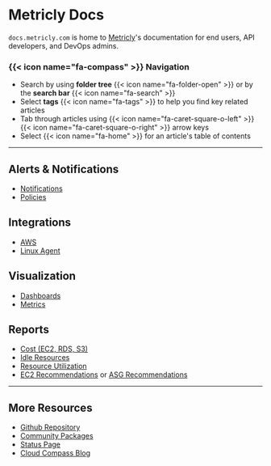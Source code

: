 # Metricly Docs

`docs.metricly.com` is home to [Metricly][9]'s documentation for end users, API developers, and DevOps admins.

### {{< icon name="fa-compass" >}} Navigation

- Search by using **folder tree** {{< icon name="fa-folder-open" >}} or by the **search bar** {{< icon name="fa-search" >}}
- Select **tags** {{< icon name="fa-tags" >}} to help you find key related articles
- Tab through articles using {{< icon name="fa-caret-square-o-left" >}} {{< icon name="fa-caret-square-o-right" >}} arrow keys
- Select {{< icon name="fa-home" >}} for an article's table of contents

---

## <i class='icon-alert'></i> Alerts & Notifications

- [Notifications][3]
- [Policies][4]

## <i class='icon-integration'></i> Integrations

- [AWS][5]
- [Linux Agent][6]

## <i class='icon-visualization'></i> Visualization
- [Dashboards](7)
- [Metrics](8)

## <i class='icon-reports'></i> Reports
- [Cost (EC2, RDS, S3)](/reports/reports-cost)
- [Idle Resources](/reports/idle-resources)
- [Resource Utilization](/reports/reports-resource-utilization)
- [EC2 Recommendations](/reports/ec2-recommendations) or [ASG Recommendations](/reports/reports-asg-recommendations)

---

## More Resources

- [Github Repository](https://github.com/Netuitive)
- [Community Packages](https://github.com/netuitive-community-packages)
- [Status Page](http://status.metricly.com/)
- [Cloud Compass Blog](https://www.metricly.com/blog)



[1]: /getting-started/cost-tools
[2]: /getting-started/metric-monitoring
[3]: /alerts-notifications/notifications
[4]: /alerts-notifications/policies
[5]: /integrations/agents/aws-integrations
[6]: /integrations/agents/linux-agent
[7]: /data-visualization/dashboards
[8]: /data-visualization/metrics
[9]: https://www.metricly.com
